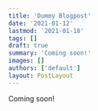 ```yaml
---
title: 'Dummy Blogpost'
date: '2021-01-12'
lastmod: '2021-01-18'
tags: []
draft: true
summary: 'Coming soon!'
images: []
authors: ['default']
layout: PostLayout
---
```


Coming soon!
